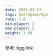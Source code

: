 ```yaml
---
date: 2022-03-13
tags: boardgame/bga
rate: 7.8
min-player: 2
max-player: 5
weight: 3.80
---
```


參考: bgg link